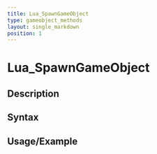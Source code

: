 ```yaml
---
title: Lua_SpawnGameObject
type: gameobject_methods
layout: single_markdown
position: 1
---
```


# Lua_SpawnGameObject

## Description

## Syntax

## Usage/Example


